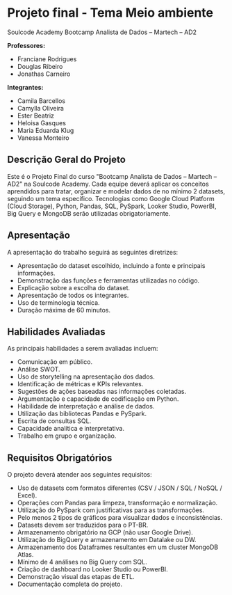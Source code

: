 # Projeto final - Tema Meio ambiente 


Soulcode Academy Bootcamp Analista de Dados – Martech – AD2  

**Professores:**

- Franciane Rodrigues
- Douglas Ribeiro
- Jonathas Carneiro
  
**Integrantes:**
  
- Camila Barcellos
- Camylla Oliveira
- Ester Beatriz
- Heloisa Gasques
- Maria Eduarda Klug
- Vanessa Monteiro

## Descrição Geral do Projeto

Este é o Projeto Final do curso "Bootcamp Analista de Dados – Martech – AD2" na Soulcode Academy. Cada equipe deverá aplicar os conceitos aprendidos para tratar, organizar e modelar dados de no mínimo 2 datasets, seguindo um tema específico. Tecnologias como Google Cloud Platform (Cloud Storage), Python, Pandas, SQL, PySpark, Looker Studio, PowerBI, Big Query e MongoDB serão utilizadas obrigatoriamente.

## Apresentação

A apresentação do trabalho seguirá as seguintes diretrizes:

- Apresentação do dataset escolhido, incluindo a fonte e principais informações.
- Demonstração das funções e ferramentas utilizadas no código.
- Explicação sobre a escolha do dataset.
- Apresentação de todos os integrantes.
- Uso de terminologia técnica.
- Duração máxima de 60 minutos.

## Habilidades Avaliadas

As principais habilidades a serem avaliadas incluem:

- Comunicação em público.
- Análise SWOT.
- Uso de storytelling na apresentação dos dados.
- Identificação de métricas e KPIs relevantes.
- Sugestões de ações baseadas nas informações coletadas.
- Argumentação e capacidade de codificação em Python.
- Habilidade de interpretação e análise de dados.
- Utilização das bibliotecas Pandas e PySpark.
- Escrita de consultas SQL.
- Capacidade analítica e interpretativa.
- Trabalho em grupo e organização.

## Requisitos Obrigatórios

O projeto deverá atender aos seguintes requisitos:

- Uso de datasets com formatos diferentes (CSV / JSON / SQL / NoSQL / Excel).
- Operações com Pandas para limpeza, transformação e normalização.
- Utilização do PySpark com justificativas para as transformações.
- Pelo menos 2 tipos de gráficos para visualizar dados e inconsistências.
- Datasets devem ser traduzidos para o PT-BR.
- Armazenamento obrigatório na GCP (não usar Google Drive).
- Utilização do BigQuery e armazenamento em Datalake ou DW.
- Armazenamento dos Dataframes resultantes em um cluster MongoDB Atlas.
- Mínimo de 4 análises no Big Query com SQL.
- Criação de dashboard no Looker Studio ou PowerBI.
- Demonstração visual das etapas de ETL.
- Documentação completa do projeto.


